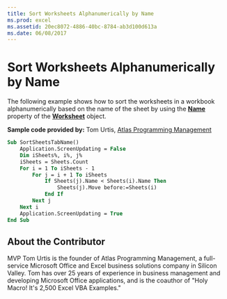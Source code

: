 ```yaml
---
title: Sort Worksheets Alphanumerically by Name
ms.prod: excel
ms.assetid: 20ec8072-4886-40bc-8784-ab3d100d613a
ms.date: 06/08/2017
---
```



# Sort Worksheets Alphanumerically by Name

The following example shows how to sort the worksheets in a workbook alphanumerically based on the name of the sheet by using the  **[Name](../../../api/Excel.Worksheet.Name.md)** property of the **[Worksheet](../../../api/Excel.Worksheet.md)** object.

 **Sample code provided by:** Tom Urtis, [Atlas Programming Management](https://www.atlaspm.com/)



```vb
Sub SortSheetsTabName()
    Application.ScreenUpdating = False
    Dim iSheets%, i%, j%
    iSheets = Sheets.Count
    For i = 1 To iSheets - 1
        For j = i + 1 To iSheets
            If Sheets(j).Name < Sheets(i).Name Then
                Sheets(j).Move before:=Sheets(i)
            End If
        Next j
    Next i
    Application.ScreenUpdating = True
End Sub
```


## About the Contributor
<a name="AboutContributor"> </a>

MVP Tom Urtis is the founder of Atlas Programming Management, a full-service Microsoft Office and Excel business solutions company in Silicon Valley. Tom has over 25 years of experience in business management and developing Microsoft Office applications, and is the coauthor of "Holy Macro! It's 2,500 Excel VBA Examples." 


